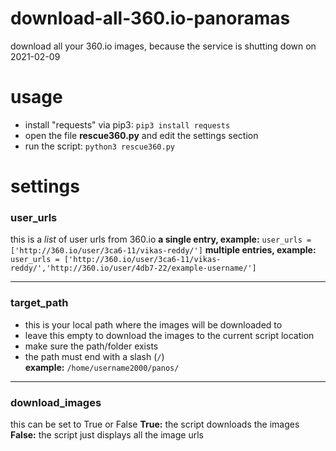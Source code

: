 # download-all-360.io-panoramas
download all your 360.io images, because the service is shutting down on 2021-02-09

# usage
* install "requests" via pip3: ```pip3 install requests```
* open the file **rescue360.py** and edit the settings section
* run the script: ```python3 rescue360.py```

# settings
### user_urls
this is a *list* of user urls from 360.io
**a single entry, example:** ```user_urls = ['http://360.io/user/3ca6-11/vikas-reddy/']```
**multiple entries, example:** ```user_urls = ['http://360.io/user/3ca6-11/vikas-reddy/','http://360.io/user/4db7-22/example-username/']```

---

### target_path
* this is your local path where the images will be downloaded to
* leave this empty to download the images to the current script location
* make sure the path/folder exists
* the path must end with a slash (```/```)    
**example:** ```/home/username2000/panos/```    

---

### download_images
this can be set to True or False
**True:** the script downloads the images
**False:** the script just displays all the image urls


